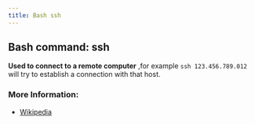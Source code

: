 ```yaml
---
title: Bash ssh
---
```


## Bash command: ssh

**Used to connect to a remote computer** ,for example `ssh 123.456.789.012` will try to establish a connection with that host.


### More Information:
* [Wikipedia](https://en.wikipedia.org/wiki/Secure_Shell)
